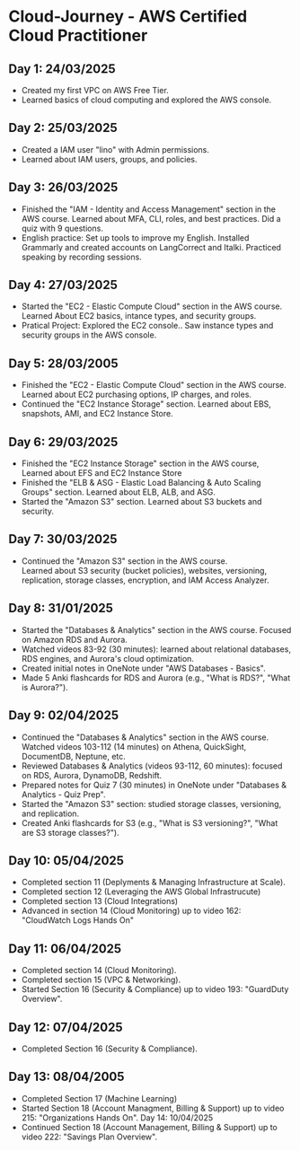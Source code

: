 # Cloud-Journey - AWS Certified Cloud Practitioner
## Day 1: 24/03/2025
- Created my first VPC on AWS Free Tier.
- Learned basics of cloud computing and explored the AWS console.
## Day 2: 25/03/2025
- Created a IAM user "lino" with Admin permissions.
- Learned about IAM users, groups, and policies.
## Day 3: 26/03/2025
- Finished the "IAM - Identity and Access Management" section in the AWS course.
  Learned about MFA, CLI, roles, and best practices. Did a quiz with 9 questions.
- English practice: Set up tools to improve my English.
  Installed Grammarly and created accounts on LangCorrect and Italki. Practiced speaking by recording sessions.
## Day 4: 27/03/2025
- Started the "EC2 - Elastic Compute Cloud" section in the AWS course.
  Learned About EC2 basics, intance types, and security groups.
- Pratical Project: Explored the EC2 console..
  Saw instance types and security groups in the AWS console.
## Day 5: 28/03/2005
- Finished the "EC2 - Elastic Compute Cloud" section in the AWS course.
  Learned about EC2 purchasing options, IP charges, and roles.
- Continued the "EC2 Instance Storage" section.
  Learned about EBS, snapshots, AMI, and EC2 Instance Store.
## Day 6: 29/03/2025
- Finished the "EC2 Instance Storage" section in the AWS course,
Learned about EFS and EC2 Instance Store
- Finished the "ELB & ASG - Elastic Load Balancing & Auto Scaling Groups" section.
Learned about ELB, ALB, and ASG.
- Started the "Amazon S3" section.
Learned about S3 buckets and security.
## Day 7: 30/03/2025
- Continued the "Amazon S3" section in the AWS course.  
  Learned about S3 security (bucket policies), websites, versioning, replication, storage classes, encryption, and IAM Access Analyzer.
## Day 8: 31/01/2025
- Started the "Databases & Analytics" section in the AWS course. Focused on Amazon RDS and Aurora.
- Watched videos 83-92 (30 minutes): learned about relational databases, RDS engines, and Aurora's cloud optimization.
- Created initial notes in OneNote under "AWS Databases - Basics".
- Made 5 Anki flashcards for RDS and Aurora (e.g., "What is RDS?", "What is Aurora?").
## Day 9: 02/04/2025
- Continued the "Databases & Analytics" section in the AWS course. Watched videos 103-112 (14 minutes) on Athena, QuickSight, DocumentDB, Neptune, etc.
- Reviewed Databases & Analytics (videos 93-112, 60 minutes): focused on RDS, Aurora, DynamoDB, Redshift.
- Prepared notes for Quiz 7 (30 minutes) in OneNote under "Databases & Analytics - Quiz Prep".
- Started the "Amazon S3" section: studied storage classes, versioning, and replication.
- Created Anki flashcards for S3 (e.g., "What is S3 versioning?", "What are S3 storage classes?").
## Day 10: 05/04/2025
- Completed section 11 (Deplyments & Managing Infrastructure at Scale).
- Completed section 12 (Leveraging the AWS Global Infrastrucute)
- Completed section 13 (Cloud Integrations)
- Advanced in section 14 (Cloud Monitoring) up to video 162: "CloudWatch Logs Hands On"
## Day 11: 06/04/2025
- Completed section 14 (Cloud Monitoring).
- Completed section 15 (VPC & Networking).
- Started Section 16 (Security & Compliance) up to video 193: "GuardDuty Overview".
## Day 12: 07/04/2025
- Completed Section 16 (Security & Compliance).
## Day 13: 08/04/2005
- Completed Section 17 (Machine Learning)
- Started Section 18 (Account Managment, Billing & Support) up to video 215: "Organizations Hands On".
Day 14: 10/04/2025
- Continued Section 18 (Account Management, Billing & Support) up to video 222: "Savings Plan Overview".
